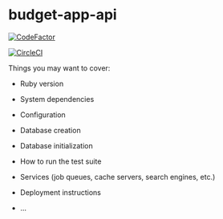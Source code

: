 # budget-app-api

[![CodeFactor](https://www.codefactor.io/repository/github/tiagolnobre/budget-app-api/badge?s=205965391749425d2b98ca20da508691e826022f)](https://www.codefactor.io/repository/github/tiagolnobre/budget-app-api)

[![CircleCI](https://circleci.com/gh/tiagolnobre/budget-app-api/teesloane-patch-5.svg?style=svg)](https://app.circleci.com/pipelines/github/tiagolnobre/budget-app-api)

Things you may want to cover:

* Ruby version

* System dependencies

* Configuration

* Database creation

* Database initialization

* How to run the test suite

* Services (job queues, cache servers, search engines, etc.)

* Deployment instructions

* ...
